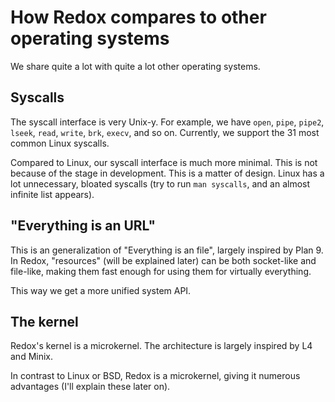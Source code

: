 How Redox compares to other operating systems
=============================================

We share quite a lot with quite a lot other operating systems.

Syscalls
--------

The syscall interface is very Unix-y. For example, we have `open`, `pipe`, `pipe2`, `lseek`, `read`, `write`, `brk`, `execv`, and so on. Currently, we support the 31 most common Linux syscalls.

Compared to Linux, our syscall interface is much more minimal. This is not because of the stage in development. This is a matter of design. Linux has a lot unnecessary, bloated syscalls (try to run `man syscalls`, and an almost infinite list appears).

"Everything is an URL"
----------------------

This is an generalization of "Everything is an file", largely inspired by Plan 9. In Redox, "resources" (will be explained later) can be both socket-like and file-like, making them fast enough for using them for virtually everything.

This way we get a more unified system API.

The kernel
----------

Redox's kernel is a microkernel. The architecture is largely inspired by L4 and Minix.

In contrast to Linux or BSD, Redox is a microkernel, giving it numerous advantages (I'll explain these later on).
